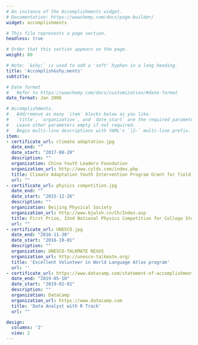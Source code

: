 ```yaml
---
# An instance of the Accomplishments widget.
# Documentation: https://wowchemy.com/docs/page-builder/
widget: accomplishments

# This file represents a page section.
headless: true

# Order that this section appears on the page.
weight: 80

# Note: `&shy;` is used to add a 'soft' hyphen in a long heading.
title: 'Accomplish&shy;ments'
subtitle:

# Date format
#   Refer to https://wowchemy.com/docs/customization/#date-format
date_format: Jan 2006

# Accomplishments.
#   Add/remove as many `item` blocks below as you like.
#   `title`, `organization`, and `date_start` are the required parameters.
#   Leave other parameters empty if not required.
#   Begin multi-line descriptions with YAML's `|2-` multi-line prefix.
item:
- certificate_url: climate adaptation.jpg
  date_end: ""
  date_start: "2017-08-20"
  description: ""
  organization: China Youth Leaders Foundation
  organization_url: http://www.cylds.com/index.php
  title: Climate Adaptation Youth Intervention Program Grant for field research
  url: ""
- certificate_url: physics competition.jpg
  date_end: ""
  date_start: "2015-12-26"
  description: ""
  organization: Beijing Physical Society
  organization_url: http://www.bjwlxh.cn/Ch/Index.asp
  title: First Prize, 32nd National Physics Competition for College Students (agricultural, forestry, and medical students' group)
  url: ""
- certificate_url: UNESCO.jpg
  date_end: "2016-11-30"
  date_start: "2016-10-01"
  description: ""
  organization: UNESCO-TALKMATE NEXUS
  organization_url: http://unesco-talkmate.org/
  title: 'Excellent Volunteer in World Language Atlas program' 
  url: ''
- certificate_url: https://www.datacamp.com/statement-of-accomplishment/track/3de18d7699e804dca33bfd72b66c21e307523718
  date_end: "2019-05-10"
  date_start: "2019-02-01"
  description: ""
  organization: DataCamp
  organization_url: https://www.datacamp.com
  title: 'Data Analyst with R Track'
  url: ""

design:
  columns: '2' 
  view: 2
---
```

